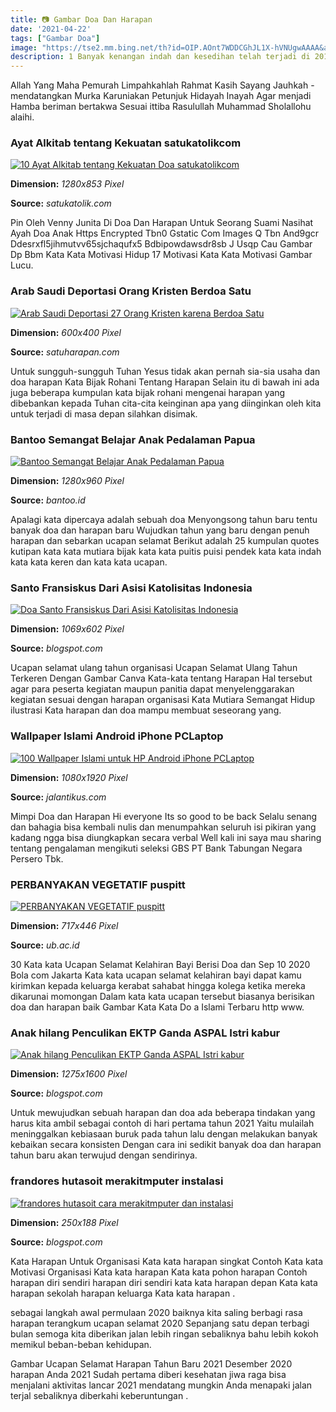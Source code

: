 ```yaml
---
title: 📷 Gambar Doa Dan Harapan
date: '2021-04-22'
tags: ["Gambar Doa"]
image: "https://tse2.mm.bing.net/th?id=OIP.AOnt7WDDCGhJL1X-hVNUgwAAAA&amp;pid=15.1"
description: 1 Banyak kenangan indah dan kesedihan telah terjadi di 2015 lalu seperti apakah doa dan harapan mu di tahun yang baru nanti 2 kata mutiara ucapan selamat tah
---
```




Allah Yang Maha Pemurah Limpahkahlah Rahmat Kasih Sayang Jauhkah - mendatangkan Murka Karuniakan Petunjuk Hidayah Inayah Agar menjadi Hamba beriman bertakwa Sesuai ittiba Rasulullah Muhammad Sholallohu alaihi.



### Ayat Alkitab tentang Kekuatan satukatolikcom

[![10 Ayat Alkitab tentang Kekuatan Doa  satukatolikcom](http://satukatolik.com/wp-content/uploads/2018/07/10-Ayat-Alkitab-tentang-Kekuatan-Doa.jpg)](http://satukatolik.com/wp-content/uploads/2018/07/10-Ayat-Alkitab-tentang-Kekuatan-Doa.jpg)


**Dimension:** _1280x853 Pixel_ 

**Source:** _satukatolik.com_ 


Pin Oleh Venny Junita Di Doa Dan Harapan Untuk Seorang Suami Nasihat Ayah Doa Anak Https Encrypted Tbn0 Gstatic Com Images Q Tbn And9gcr Ddesrxfl5jihmutvv65sjchaqufx5 Bdbipowdawsdr8sb J Usqp Cau Gambar Dp Bbm Kata Kata Motivasi Hidup 17 Motivasi Kata Kata Motivasi Gambar Lucu.


### Arab Saudi Deportasi Orang Kristen Berdoa Satu 

[![Arab Saudi Deportasi 27 Orang Kristen karena Berdoa  Satu ](http://www.satuharapan.com/uploads/pics/news_65240_1475033327.jpg)](http://www.satuharapan.com/uploads/pics/news_65240_1475033327.jpg)


**Dimension:** _600x400 Pixel_ 

**Source:** _satuharapan.com_ 


Untuk sungguh-sungguh Tuhan Yesus tidak akan pernah sia-sia usaha dan doa harapan Kata Bijak Rohani Tentang Harapan Selain itu di bawah ini ada juga beberapa kumpulan kata bijak rohani mengenai harapan yang dibebankan kepada Tuhan cita-cita keinginan apa yang diinginkan oleh kita untuk terjadi di masa depan silahkan disimak.


### Bantoo Semangat Belajar Anak Pedalaman Papua

[![Bantoo  Semangat Belajar Anak Pedalaman Papua](https://www.bantoo.id/uploads/2021-04/103428983178ca3b36e0f6869eec80b7.jpeg)](https://www.bantoo.id/uploads/2021-04/103428983178ca3b36e0f6869eec80b7.jpeg)


**Dimension:** _1280x960 Pixel_ 

**Source:** _bantoo.id_ 


Apalagi kata dipercaya adalah sebuah doa Menyongsong tahun baru tentu banyak doa dan harapan baru Wujudkan tahun yang baru dengan penuh harapan dan sebarkan ucapan selamat Berikut adalah 25 kumpulan quotes kutipan kata kata mutiara bijak kata kata puitis puisi pendek kata kata indah kata kata keren dan kata kata ucapan.


###  Santo Fransiskus Dari Asisi Katolisitas Indonesia

[![Doa Santo Fransiskus Dari Asisi  Katolisitas Indonesia](https://1.bp.blogspot.com/-FqriPQ-MKAU/UUrvzOH-t7I/AAAAAAAADQM/UV43YmwvKvI/s1600/st-francis-of-assisi.jpg)](https://1.bp.blogspot.com/-FqriPQ-MKAU/UUrvzOH-t7I/AAAAAAAADQM/UV43YmwvKvI/s1600/st-francis-of-assisi.jpg)


**Dimension:** _1069x602 Pixel_ 

**Source:** _blogspot.com_ 


Ucapan selamat ulang tahun organisasi Ucapan Selamat Ulang Tahun Terkeren Dengan Gambar Canva Kata-kata tentang Harapan Hal tersebut agar para peserta kegiatan maupun panitia dapat menyelenggarakan kegiatan sesuai dengan harapan organisasi Kata Mutiara Semangat Hidup ilustrasi Kata harapan dan doa mampu membuat seseorang yang.


###  Wallpaper Islami Android iPhone PCLaptop 

[![100 Wallpaper Islami untuk HP Android iPhone PCLaptop ](https://assets.jalantikus.com/assets/cache/0/0/userfiles/2018/11/16/wallpaper-islami-hd-keren-android-masjid-05-large-72cf8.jpg)](https://assets.jalantikus.com/assets/cache/0/0/userfiles/2018/11/16/wallpaper-islami-hd-keren-android-masjid-05-large-72cf8.jpg)


**Dimension:** _1080x1920 Pixel_ 

**Source:** _jalantikus.com_ 


Mimpi Doa dan Harapan Hi everyone Its so good to be back Selalu senang dan bahagia bisa kembali nulis dan menumpahkan seluruh isi pikiran yang kadang ngga bisa diungkapkan secara verbal Well kali ini saya mau sharing tentang pengalaman mengikuti seleksi GBS PT Bank Tabungan Negara Persero Tbk.


### PERBANYAKAN VEGETATIF puspitt

[![PERBANYAKAN VEGETATIF  puspitt](http://blog.ub.ac.id/puspitt/files/2011/03/2.jpg)](http://blog.ub.ac.id/puspitt/files/2011/03/2.jpg)


**Dimension:** _717x446 Pixel_ 

**Source:** _ub.ac.id_ 


30 Kata kata Ucapan Selamat Kelahiran Bayi Berisi Doa dan Sep 10 2020 Bola com Jakarta Kata kata ucapan selamat kelahiran bayi dapat kamu kirimkan kepada keluarga kerabat sahabat hingga kolega ketika mereka dikarunai momongan Dalam kata kata ucapan tersebut biasanya berisikan doa dan harapan baik Gambar Kata Kata Do a Islami Terbaru http www.


### Anak hilang Penculikan EKTP Ganda ASPAL Istri kabur 

[![Anak hilang Penculikan EKTP Ganda  ASPAL Istri kabur ](https://2.bp.blogspot.com/-oT0dhernYCY/V_pXojRTAfI/AAAAAAAAAL8/a31nvYIxP5Qf5gIxdxUw4phQr7sP7fZBACLcB/s1600/A%2BPOLISI%2BNANA%2B998.jpg)](https://2.bp.blogspot.com/-oT0dhernYCY/V_pXojRTAfI/AAAAAAAAAL8/a31nvYIxP5Qf5gIxdxUw4phQr7sP7fZBACLcB/s1600/A%2BPOLISI%2BNANA%2B998.jpg)


**Dimension:** _1275x1600 Pixel_ 

**Source:** _blogspot.com_ 


Untuk mewujudkan sebuah harapan dan doa ada beberapa tindakan yang harus kita ambil sebagai contoh di hari pertama tahun 2021 Yaitu mulailah meninggalkan kebiasaan buruk pada tahun lalu dengan melakukan banyak kebaikan secara konsisten Dengan cara ini sedikit banyak doa dan harapan tahun baru akan terwujud dengan sendirinya.


### frandores hutasoit merakitmputer instalasi 

[![frandores hutasoit cara merakitmputer dan instalasi ](http://4.bp.blogspot.com/-v7ZTaZWZilU/Tb66MDQLPaI/AAAAAAAAABI/43PyP6cB5c8/s250/223512_143323135736465_100001763392090_241167_6065227_n.jpg)](http://4.bp.blogspot.com/-v7ZTaZWZilU/Tb66MDQLPaI/AAAAAAAAABI/43PyP6cB5c8/s250/223512_143323135736465_100001763392090_241167_6065227_n.jpg)


**Dimension:** _250x188 Pixel_ 

**Source:** _blogspot.com_ 



Kata Harapan Untuk Organisasi Kata kata harapan singkat Contoh Kata kata Motivasi Organisasi Kata kata harapan Kata kata pohon harapan Contoh harapan diri sendiri harapan diri sendiri kata kata harapan depan Kata kata harapan sekolah harapan keluarga Kata kata harapan .


 sebagai langkah awal permulaan 2020 baiknya kita saling berbagi rasa harapan terangkum ucapan selamat 2020 Sepanjang satu depan terbagi bulan semoga kita diberikan jalan lebih ringan sebaliknya bahu lebih kokoh memikul beban-beban kehidupan.


Gambar Ucapan Selamat Harapan Tahun Baru 2021 Desember 2020 harapan Anda 2021 Sudah pertama diberi kesehatan jiwa raga bisa menjalani aktivitas lancar 2021 mendatang mungkin Anda menapaki jalan terjal sebaliknya diberkahi keberuntungan .




